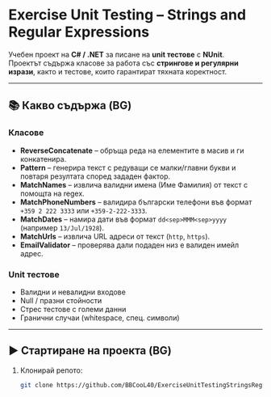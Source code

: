 # Exercise Unit Testing – Strings and Regular Expressions

Учебен проект на **C# / .NET** за писане на **unit тестове** с **NUnit**.  
Проектът съдържа класове за работа със **стрингове и регулярни изрази**, както и тестове, които гарантират тяхната коректност.

---

## 📚 Какво съдържа (BG)

### Класове
- **ReverseConcatenate** – обръща реда на елементите в масив и ги конкатенира.
- **Pattern** – генерира текст с редуващи се малки/главни букви и повтаря резултата според зададен фактор.
- **MatchNames** – извлича валидни имена (Име Фамилия) от текст с помощта на regex.
- **MatchPhoneNumbers** – валидира български телефони във формат `+359 2 222 3333` или `+359-2-222-3333`.
- **MatchDates** – намира дати във формат `dd<sep>MMM<sep>yyyy` (например `13/Jul/1928`).
- **MatchUrls** – извлича URL адреси от текст (`http`, `https`).
- **EmailValidator** – проверява дали подаден низ е валиден имейл адрес.

### Unit тестове
- Валидни и невалидни входове
- Null / празни стойности
- Стрес тестове с големи данни
- Гранични случаи (whitespace, спец. символи)

---

## ▶️ Стартиране на проекта (BG)

1. Клонирай репото:
   ```bash
   git clone https://github.com/BBCooL40/ExerciseUnitTestingStringsRegEx.git
